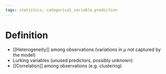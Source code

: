 ```yaml
---
tags: statistics, categorical_variable_prediction
---
```


# Definition

- [[Heterogeneity]] among observations (variations in $\mu$ not captured by the model)
- Lurking variables (unused predictors, possibly unknown)
- [[Correlation]] among observations (e.g. clustering)